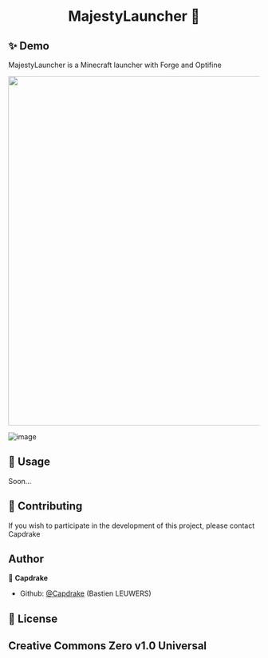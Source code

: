 <h1 align="center">MajestyLauncher 👋</h1>

## ✨ Demo

MajestyLauncher is a Minecraft launcher with Forge and Optifine

<p align="center">
  <img width="700" align="center" src="https://majestycraft.com/theme/upload/panel/launcher1.png"/>
</p>

![image](https://user-images.githubusercontent.com/72074285/163272734-d14eaa83-6996-4996-8942-f806939a2c56.png)


## 🚀 Usage

Soon...

## 🤝 Contributing

If you wish to participate in the development of this project, please contact Capdrake

## Author

👤 **Capdrake**

- Github: [@Capdrake](https://github.com/Capdrake) (Bastien LEUWERS)


## 📝 License

Creative Commons Zero v1.0 Universal
---
